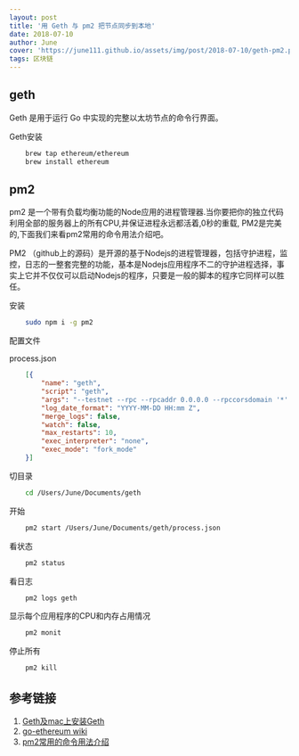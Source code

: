 ```yaml
---
layout: post
title: '用 Geth 与 pm2 把节点同步到本地'
date: 2018-07-10
author: June
cover: 'https://june111.github.io/assets/img/post/2018-07-10/geth-pm2.png'
tags: 区块链
---
```


## geth

Geth 是用于运行 Go 中实现的完整以太坊节点的命令行界面。

Geth安装
```bash
    brew tap ethereum/ethereum
    brew install ethereum
```
## pm2

pm2 是一个带有负载均衡功能的Node应用的进程管理器.当你要把你的独立代码利用全部的服务器上的所有CPU,并保证进程永远都活着,0秒的重载, PM2是完美的,下面我们来看pm2常用的命令用法介绍吧。

PM2 （github上的源码）是开源的基于Nodejs的进程管理器，包括守护进程，监控，日志的一整套完整的功能，基本是Nodejs应用程序不二的守护进程选择，事实上它并不仅仅可以启动Nodejs的程序，只要是一般的脚本的程序它同样可以胜任。

安装
```bash
    sudo npm i -g pm2
```
配置文件

process.json
```json
	[{
		"name": "geth",
		"script": "geth",
		"args": "--testnet --rpc --rpcaddr 0.0.0.0 --rpccorsdomain '*' --syncmode 'fast' --maxpeers 100 --cache 1024 --datadir /Users/June/Documents/geth/data",
		"log_date_format": "YYYY-MM-DD HH:mm Z",
		"merge_logs": false,
		"watch": false,
		"max_restarts": 10,
		"exec_interpreter": "none",
		"exec_mode": "fork_mode"
	}]
```
切目录
```bash
	cd /Users/June/Documents/geth 
```
开始
```bash
	pm2 start /Users/June/Documents/geth/process.json 
```
看状态
```bash
	pm2 status
```
看日志
```bash
	pm2 logs geth
```
显示每个应用程序的CPU和内存占用情况

```bash
	pm2 monit
```
停止所有
```bash
	pm2 kill
```

## 参考链接

1. [Geth及mac上安装Geth](https://blog.csdn.net/cs380637384/article/details/80017854)
2. [go-ethereum wiki](https://github.com/ethereum/go-ethereum/wiki/geth)
3. [pm2常用的命令用法介绍](https://blog.csdn.net/chengxuyuanyonghu/article/details/74910875)

